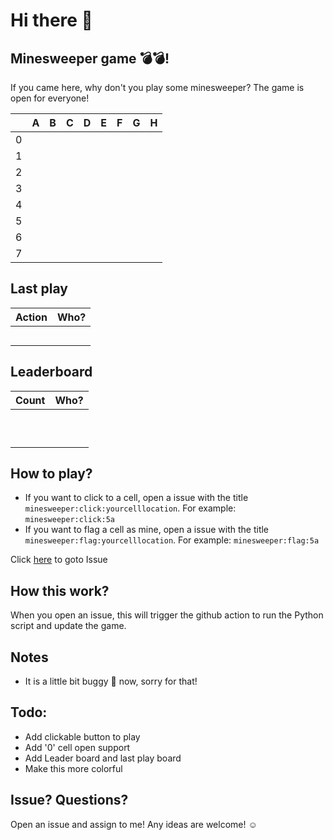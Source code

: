 
# Hi there 👋

## Minesweeper game 💣💣!
If you came here, why don't you play some minesweeper? The game is open for everyone!

|   | A | B | C | D | E | F | G | H |
| - | - | - | - | - | - | - | - | - |
| 0 |   |   |   |   |   |   |   |   |
| 1 |   |   |   |   |   |   |   |   |
| 2 |   |   |   |   |   |   |   |   |
| 3 |   |   |   |   |   |   |   |   |
| 4 |   |   |   |   |   |   |   |   |
| 5 |   |   |   |   |   |   |   |   |
| 6 |   |   |   |   |   |   |   |   |
| 7 |   |   |   |   |   |   |   |   |



## Last play
| Action | Who? |
| ------ | ---- |
|        |      |
|        |      |
|        |      |
|        |      |
|        |      |

## Leaderboard
| Count | Who? |
| ----- | ---- |
|       |      |
|       |      |
|       |      |
|       |      |
|       |      |
|       |      |
|       |      |
|       |      |
|       |      |
|       |      |

## How to play?
- If you want to click to a cell, open a issue with the title ```minesweeper:click:yourcelllocation```. For example: ```minesweeper:click:5a```
- If you want to flag a cell as mine, open a issue with the title ```minesweeper:flag:yourcelllocation```. For example: ```minesweeper:flag:5a```

Click <a href="https://github.com/raspiduino/raspiduino/issues/new?title=minesweeper%3A&body=Please+fill+in+the+issue+title+to+play+the+game.+For+instructions+please+go+to+https%3A%2F%2Fgithub.com%2Fraspiduino.+Thanks+for+playing+my+game!">here</a> to goto Issue

## How this work?
When you open an issue, this will trigger the github action to run the Python script and update the game.

## Notes
- It is a little bit buggy 🐞 now, sorry for that!

## Todo:
- Add clickable button to play
- Add '0' cell open support
- Add Leader board and last play board
- Make this more colorful

## Issue? Questions?
Open an issue and assign to me! Any ideas are welcome! ☺
